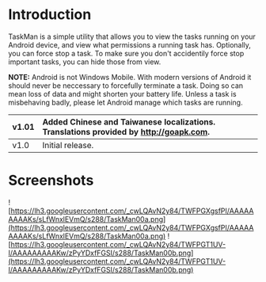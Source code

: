 # Introduction #

TaskMan is a simple utility that allows you to view the tasks running on your Android device, and view what permissions a running task has. Optionally, you can force stop a task. To make sure you don't accidentily force stop important tasks, you can hide those from view.

**NOTE:** Android is not Windows Mobile. With modern versions of Android it should never be neccessary to forcefully terminate a task. Doing so can mean loss of data and might shorten your battery life. Unless a task is misbehaving badly, please let Android manage which tasks are running.

|v1.01|Added Chinese and Taiwanese localizations. Translations provided by http://goapk.com.|
|:----|:------------------------------------------------------------------------------------|
|v1.0|Initial release.|

# Screenshots #

![https://lh3.googleusercontent.com/_cwLQAvN2y84/TWFPGXgsfPI/AAAAAAAAAKs/sLfWnxlEVmQ/s288/TaskMan00a.png](https://lh3.googleusercontent.com/_cwLQAvN2y84/TWFPGXgsfPI/AAAAAAAAAKs/sLfWnxlEVmQ/s288/TaskMan00a.png)
![https://lh3.googleusercontent.com/_cwLQAvN2y84/TWFPGT1UV-I/AAAAAAAAAKw/zPyYDxfFGSI/s288/TaskMan00b.png](https://lh3.googleusercontent.com/_cwLQAvN2y84/TWFPGT1UV-I/AAAAAAAAAKw/zPyYDxfFGSI/s288/TaskMan00b.png)